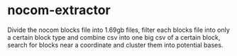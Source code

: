 # nocom-extractor
Divide the nocom blocks file into 1.69gb files, filter each blocks file into only a certain block type and combine csv into one big csv of a certain block, search for blocks near a coordinate and cluster them into potential bases.
